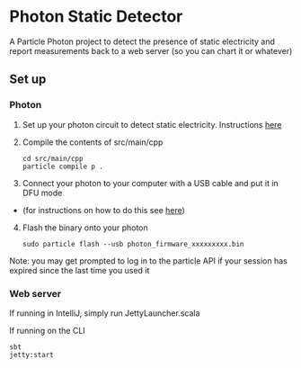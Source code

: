 # Photon Static Detector #

A Particle Photon project to detect the presence of static electricity and report measurements back to a web server (so you can chart it or whatever)

## Set up


### Photon

1. Set up your photon circuit to detect static electricity. Instructions [here](https://codefrieze.blogspot.co.uk/2016/05/detecting-static-electricity-with-photon.html)

2. Compile the contents of src/main/cpp
    ```
    cd src/main/cpp
    particle compile p .
    ```
3. Connect your photon to your computer with a USB cable and put it in DFU mode
  * (for instructions on how to do this see [here](http://codefrieze.blogspot.co.uk/2015/08/using-particle-cli-on-ubuntu-1404.html))
 
4. Flash the binary onto your photon
    ```
    sudo particle flash --usb photon_firmware_xxxxxxxxx.bin
    ```
Note: you may get prompted to log in to the particle API if your session has expired since the last time you used it


### Web server

If running in IntelliJ, simply run JettyLauncher.scala

If running on the CLI

    sbt
    jetty:start
